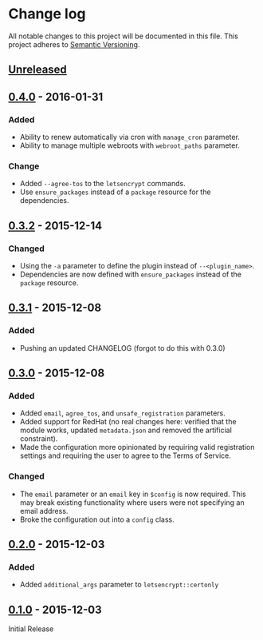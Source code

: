 # Change log
All notable changes to this project will be documented in this file. This project adheres to [Semantic Versioning](http://semver.org/).

## [Unreleased][unreleased]

## [0.4.0] - 2016-01-31
### Added
- Ability to renew automatically via cron with `manage_cron` parameter.
- Ability to manage multiple webroots with `webroot_paths` parameter.

### Change
- Added `--agree-tos` to the `letsencrypt` commands.
- Use `ensure_packages` instead of a `package` resource for the dependencies.

## [0.3.2] - 2015-12-14
### Changed
- Using the `-a` parameter to define the plugin instead of `--<plugin_name>`.
- Dependencies are now defined with `ensure_packages` instead of the `package` resource.

## [0.3.1] - 2015-12-08
### Added
- Pushing an updated CHANGELOG (forgot to do this with 0.3.0)

## [0.3.0] - 2015-12-08
### Added
- Added `email`, `agree_tos`, and `unsafe_registration` parameters.
- Added support for RedHat (no real changes here: verified that the module works, updated `metadata.json` and removed the artificial constraint).
- Made the configuration more opinionated by requiring valid registration settings and requiring the user to agree to the Terms of Service.

### Changed
- The `email` parameter or an `email` key in `$config` is now required. This may break existing functionality where users were not specifying an email address.
- Broke the configuration out into a `config` class.

## [0.2.0] - 2015-12-03
### Added
- Added `additional_args` parameter to `letsencrypt::certonly`

## [0.1.0] - 2015-12-03
Initial Release

[unreleased]: https://github.com/danzilio/puppet-letsencrypt/compare/v0.4.0...HEAD
[0.4.0]: https://github.com/danzilio/puppet-letsencrypt/compare/v0.3.2...v0.4.0
[0.3.2]: https://github.com/danzilio/puppet-letsencrypt/compare/v0.3.1...v0.3.2
[0.3.1]: https://github.com/danzilio/puppet-letsencrypt/compare/v0.3.0...v0.3.1
[0.3.0]: https://github.com/danzilio/puppet-letsencrypt/compare/v0.2.0...v0.3.0
[0.2.0]: https://github.com/danzilio/puppet-letsencrypt/compare/v0.1.0...v0.2.0
[0.1.0]: https://github.com/danzilio/puppet-letsencrypt/tree/v0.1.0
